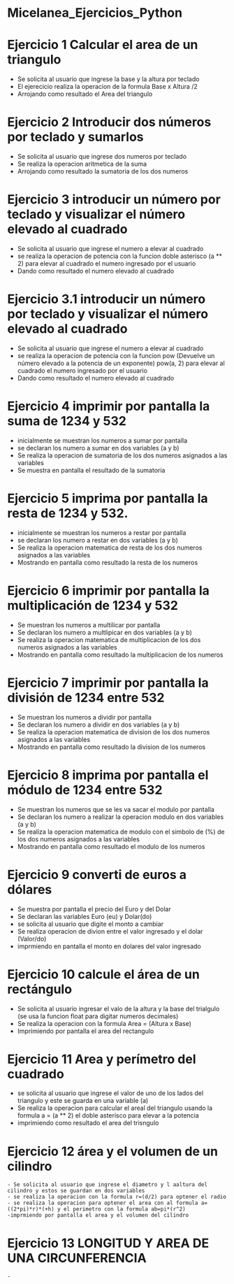 # Micelanea_Ejercicios_Python
# Ejercicio 1 Calcular el area de un triangulo
  - Se solicita al usuario que ingrese la base y la altura por teclado
  - El ejerecicio realiza la operacion de la formula Base x Altura /2
  - Arrojando como resultado el Area del triangulo

# Ejercicio 2 Introducir dos números por teclado y sumarlos
  - Se solicita al usuario que ingrese dos numeros por teclado
  - Se realiza la operacion aritmetica de la suma
  - Arrojando como resultado la sumatoria de los dos numeros

# Ejercicio 3 introducir un número por teclado y visualizar el número   elevado al cuadrado
  - Se solicita al usuario que ingrese el numero a elevar al cuadrado
  - se realiza la operacion de potencia con la funcion doble asterisco (a ** 2) para elevar al cuadrado el numero ingresado por el usuario
  - Dando como resultado el numero elevado al cuadrado
  
# Ejercicio 3.1 introducir un número por teclado y visualizar el número   elevado al cuadrado
  - Se solicita al usuario que ingrese el numero a elevar al cuadrado
  - se realiza la operacion de potencia con la funcion pow (Devuelve un número elevado a la potencia de un exponente) pow(a, 2) para elevar al cuadrado el numero ingresado por el usuario
  - Dando como resultado el numero elevado al cuadrado

# Ejercicio 4 imprimir por pantalla la suma de 1234 y 532
  - inicialmente se muestran los numeros a sumar por pantalla
  - se declaran los numero a sumar en dos variables (a y b)
  - Se realiza la operacion de sumatoria de los dos numeros asignados a las variables
  - Se muestra en pantalla el resultado de la sumatoria

# Ejercicio 5 imprima por pantalla la resta de 1234 y 532.
  - inicialmente se muestran los numeros a restar por pantalla
  - se declaran los numero a restar en dos variables (a y b)
  - Se realiza la operacion matematica de resta de los dos numeros asignados a las variables
  - Mostrando en pantalla como resultado la resta de los numeros
  
# Ejercicio 6 imprimir por pantalla la multiplicación de 1234 y 532
  - Se muestran los numeros a multilicar por pantalla 
  - Se declaran los numero a multlipicar en dos variables (a y b)
  - Se realiza la operacion matematica de multiplicacion de los dos numeros asignados a las variables
  - Mostrando en pantalla como resultado la multiplicacion de los numeros
 
 # Ejercicio 7 imprimir por pantalla la división de 1234 entre 532
  - Se muestran los numeros a dividir por pantalla 
  - Se declaran los numero a dividir en dos variables (a y b)
  - Se realiza la operacion matematica de division de los dos numeros asignados a las variables
  - Mostrando en pantalla como resultado la division de los numeros
  
 # Ejercicio 8 imprima por pantalla el módulo de 1234 entre 532
  - Se muestran los numeros que se les va sacar el modulo por pantalla 
  - Se declaran los numero a realizar la operacion modulo en dos variables (a y b)
  - Se realiza la operacion matematica de modulo con el simbolo de (%) de los dos numeros asignados a las variables
  - Mostrando en pantalla como resultado el modulo de los numeros
  
 # Ejercicio 9 converti de euros a dólares
  - Se muestra por pantalla el precio del Euro y del Dolar
  - Se declaran las variables Euro (eu) y Dolar(do)
  - se solicita al usuario que digite el monto a cambiar
  - Se realiza operacion de divion entre el valor ingresado y el dolar (Valor/do)
  - imprmiendo en pantalla el monto en dolares del valor ingresado
  
 # Ejercicio 10 calcule el área de un rectángulo
  - Se solicita al usuario ingresar el valo de la altura y la base del trialgulo    (se usa la funcion float para digitar numeros decimales)
  - Se realiza la operacion con la formula Area = (Altura x Base)
  - Imprimiendo por pantalla el area del rectangulo
  
 # Ejercicio 11 Area y perímetro del cuadrado
  - se solicita al usuario que ingrese el valor de uno de los lados del triangulo y este se guarda en una variable (a)
  - Se realiza la operacion para calcular el areal del triangulo usando la formula a = (a ** 2) el doble asterisco para elevar a la potencia
  - imprimiendo como resultado el area del trisngulo
  
  # Ejercicio 12 área y el volumen de un cilindro
    - Se solicita al usuario que ingrese el diametro y l aaltura del cilindro y estos se guardan en dos variables
    - se realiza la operacion con la formula r=(d/2) para optener el radio
    - se realiza la operacion para optener el area con al formula a=((2*pi)*r)*(+h) y el perimetro con la formula ab=pi*(r^2)
    -imprmiendo por pantalla el area y el volumen del cilindro
    
  # Ejercicio 13 LONGITUD Y AREA DE UNA CIRCUNFERENCIA
    - 
 
 
 
